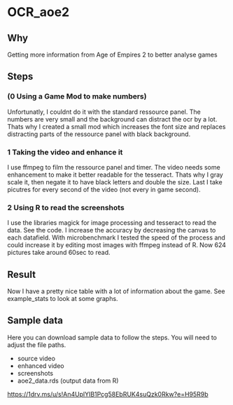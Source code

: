 # OCR_aoe2
## Why
Getting more information from Age of Empires 2 to better analyse games

## Steps

### (0 Using a Game Mod to make numbers)
Unfortunatly, I couldnt do it with the standard ressource panel. The numbers are very small and the background can distract the ocr by a lot. Thats why I created a small mod which increases the font size and replaces distracting parts of the ressource panel with black background.

### 1 Taking the video and enhance it
I use ffmpeg to film the ressource panel and timer.  The video needs some enhancement to make it better readable for the tesseract. Thats why I gray scale it, then negate it to have black letters and double the size.
Last I take picutres for every second of the video (not every in game second).

### 2 Using R to read the screenshots
I use the libraries magick for image processing and tesseract to read the data. See the code. I increase the accuracy by decreasing the canvas to each datafield.
With microbenchmark I tested the speed of the process and could increase it by editing most images with ffmpeg instead of R. Now 624 pictures take around 60sec to read.

## Result
Now I have a pretty nice table with a lot of information about the game.
See example_stats to look at some graphs.

## Sample data
Here you can download sample data to follow the steps. You will need to adjust the file paths.
- source video
- enhanced video
- screenshots
- aoe2_data.rds (output data from R)

https://1drv.ms/u/s!An4UplYIB1Pcg58EbRUK4suQzk0Rkw?e=H95R9b
